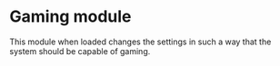 # Gaming module
This module when loaded changes the settings in such a way that the system should be capable of gaming.